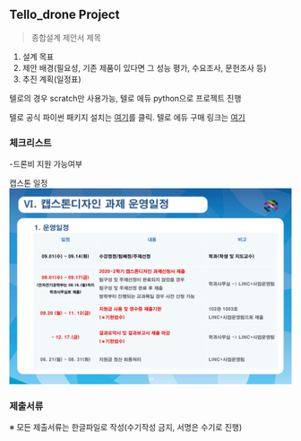 ## Tello_drone Project

> 종합설계 제안서 제목

1. 설계 목표
1. 제안 배경(필요성, 기존 제품이 있다면 그 성능 평가, 수요조사, 문헌조사 등)
1. 추진 계획(일정표)

텔로의 경우 scratch만 사용가능, 텔로 에듀 python으로 프로젝트 진행

텔로 공식 파이썬 패키지 설치는 [여기](https://edimoon777.github.io/junghomoon/Tellopy/)를 클릭.
텔로 에듀 구매 링크는 [여기](https://store.dji.com/kr/product/tello-edu?vid=47091)

### 체크리스트

-드론비 지원 가능여부

캡스톤 일정
![캡스톤일정](./images/캡스톤일정.jpg)

### 제출서류

※ 모든 제출서류는 한글파일로 작성(수기작성 금지, 서명은 수기로 진행)
